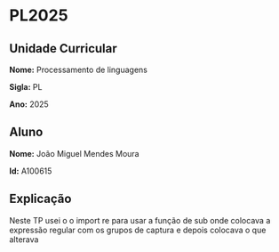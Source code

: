 # PL2025

## Unidade Curricular

**Nome:** Processamento de linguagens

**Sigla:** PL

**Ano:** 2025

## Aluno

**Nome:** João Miguel Mendes Moura

**Id:** A100615


## Explicação
Neste TP usei o o import re para usar a função de sub onde colocava a expressão regular com os grupos de captura e depois colocava o que alterava